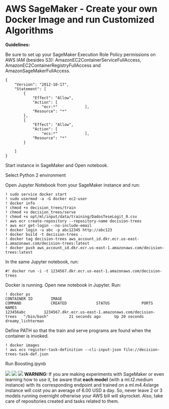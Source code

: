 # AWS SageMaker - Create your own Docker Image and run Customized Algorithms

<b>Guidelines:</b>  

Be sure to set up your SageMaker Execution Role Policy permissions on AWS IAM (besides S3): AmazonEC2ContainerServiceFullAccess, AmazonEC2ContainerRegistryFullAccess and AmazonSageMakerFullAccess.   

```
{
    "Version": "2012-10-17",
    "Statement": [
        {
            "Effect": "Allow",
            "Action": [
                "ecr:*"            ],
            "Resource": "*"
        },
        {
            "Effect": "Allow",
            "Action": [
                "ecs:*"            ],
            "Resource": "*"
        }

    ]
}
```
Start instance in SageMaker and Open notebook.  

Select Python 2 environment  

Open Jupyter Notebook from your SageMaker instance and run:

```
! sudo service docker start
! sudo usermod -a -G docker ec2-user
! docker info
! chmod +x decision_trees/train
! chmod +x decision_trees/serve
! chmod +x opt/ml/input/data/training/DadosTeseLogit_0.csv
! aws ecr create-repository --repository-name decision-trees
! aws ecr get-login --no-include-email
! docker login -u abc -p abc12345 http://abc123
! docker build -t decision-trees .
! docker tag decision-trees aws_account_id.dkr.ecr.us-east-1.amazonaws.com/decision-trees:latest
! docker push aws_account_id.dkr.ecr.us-east-1.amazonaws.com/decision-trees:latest
```  

In the same Jupyter notebook, run:  

```
#! docker run -i -t 1234567.dkr.ecr.us-east-1.amazonaws.com/decision-trees
```  

Docker is running. Open new notebook in Jupyter. Run:  
```
! docker ps
CONTAINER ID        IMAGE                                                         COMMAND             CREATED             STATUS              PORTS               NAMES
123456abc        1234567.dkr.ecr.us-east-1.amazonaws.com/decision-trees   "/bin/bash"         21 seconds ago      Up 20 seconds                           dreamy_lichterman
```

Define PATH so that the train and serve programs are found when the container is invoked.

```
! docker images
! aws ecs register-task-definition --cli-input-json file://decision-trees-task-def.json
```  
Run Boosting.ipynb  

<img src=https://github.com/RubensZimbres/Repo-2018/blob/master/AWS%20SageMaker/pics/Sage_Maker_YES.png>

<img src=https://github.com/RubensZimbres/Repo-2018/blob/master/AWS%20SageMaker/pics/Docker_structure.png>     
  
<img src=https://github.com/RubensZimbres/Repo-2018/blob/master/AWS%20SageMaker/pics/altert2.png>  
<b>WARNING: </b> If you are making experiments with SageMaker or even learning how to use it, be aware that <b>each model</b> (with a ml.t2.medium instance) with its corresponding endpoint and trained on a ml.m4.4xlarge instance will cost you an average of 6.00 USD a day. So, never leave 2 or 3 models running overnight otherwise your AWS bill will skyrocket. Also, take care of repositories created and tasks related to them.
